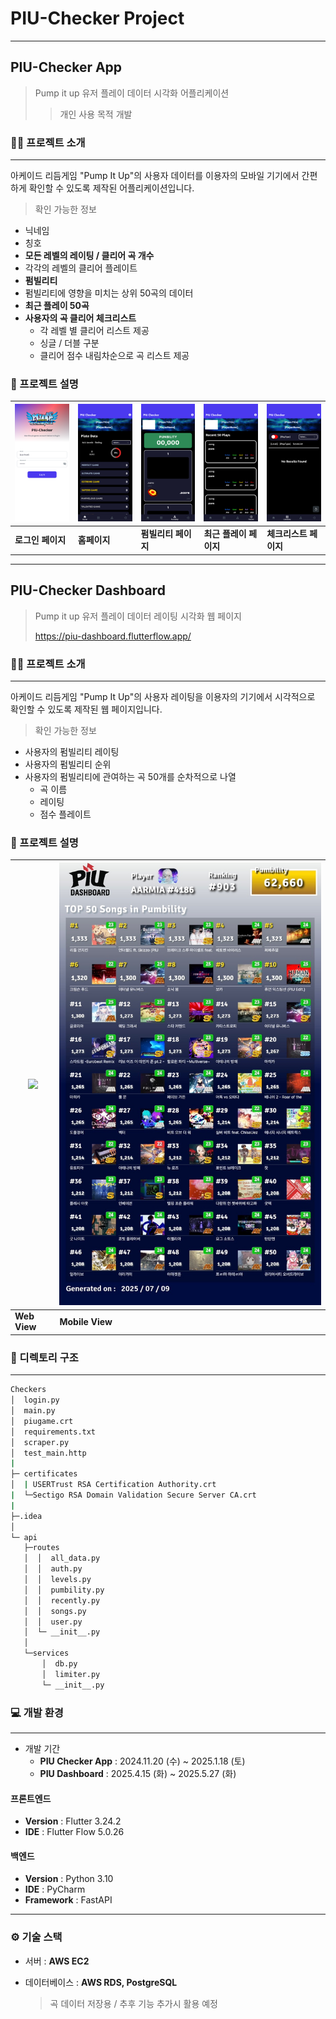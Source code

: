 # PIU-Checker Project
- - - 
## PIU-Checker App
> Pump it up 유저 플레이 데이터 시각화 어플리케이션
>> 개인 사용 목적 개발


### 👨‍🏫 프로젝트 소개
- - -
아케이드 리듬게임 "Pump It Up"의 사용자 데이터를 이용자의 모바일 기기에서 간편하게 확인할 수 있도록 제작된 어플리케이션입니다.
> 확인 가능한 정보
- 닉네임
- 칭호
- **모든 레벨의 레이팅 / 클리어 곡 개수**
- 각각의 레벨의 클리어 플레이트
- **펌빌리티**
- 펌빌리티에 영향을 미치는 상위 50곡의 데이터
- **최근 플레이 50곡**
- **사용자의 곡 클리어 체크리스트**
  - 각 레벨 별 클리어 리스트 제공
  - 싱글 / 더블 구분
  - 클리어 점수 내림차순으로 곡 리스트 제공

 
### 📌 프로젝트 설명

| ![](https://github.com/aarmia/PIU-Checker/blob/master/image/login_page.png) | ![](https://github.com/aarmia/PIU-Checker/blob/master/image/home_page.png) | ![](https://github.com/aarmia/PIU-Checker/blob/master/image/pumbility_page.png) | ![](https://github.com/aarmia/PIU-Checker/blob/master/image/recent_page.png) | ![](https://github.com/aarmia/PIU-Checker/blob/master/image/checklist_page.png) |
|------------------------------------------------------------------|-----------------------------------------------------------------|----------------------------------------------------------------------|-------------------------------------------------------------------|----------------------------------------------------------------------|
| **로그인 페이지**                                                    | **홈페이지**                                                        | **펌빌리티 페이지**                                                      | **최근 플레이 페이지**                                                | **체크리스트 페이지**                                                    |

- - - 
## PIU-Checker Dashboard
> Pump it up 유저 플레이 데이터 레이팅 시각화 웹 페이지
> 
> https://piu-dashboard.flutterflow.app/


### 👨‍🏫 프로젝트 소개
- - -
아케이드 리듬게임 "Pump It Up"의 사용자 레이팅을 이용자의 기기에서 시각적으로 확인할 수 있도록 제작된 웹 페이지입니다.
> 확인 가능한 정보
- 사용자의 펌빌리티 레이팅
- 사용자의 펌빌리티 순위
- 사용자의 펌빌리티에 관여하는 곡 50개를 순차적으로 나열
  - 곡 이름
  - 레이팅
  - 점수 플레이트

### 📌 프로젝트 설명

| ![](https://github.com/aarmia/PIU-Checker/blob/master/image/Dashboard_web.png) | ![](https://github.com/aarmia/PIU-Checker/blob/master/image/Dashboard_mobileview.jpg) |
|------------------------------------------------------------------|-----------------------------------------------------------------|
| **Web View**                                                    | **Mobile View**                                                        |

### 📝 디렉토리 구조
- - -
```bash
Checkers
│  login.py
│  main.py
│  piugame.crt
│  requirements.txt
│  scraper.py 
│  test_main.http
|
├─ certificates 
│  | USERTrust RSA Certification Authority.crt
|  └─Sectigo RSA Domain Validation Secure Server CA.crt
|
├─.idea
│        
└─ api
   ├─routes
   │  │  all_data.py
   │  │  auth.py
   │  │  levels.py
   │  │  pumbility.py
   │  │  recently.py
   │  │  songs.py
   │  │  user.py
   │  └─ __init__.py
   │          
   └─services
       │  db.py
       │  limiter.py
       └─ __init__.py
```             

### 💻 개발 환경 
- - -
- 개발 기간
  - **PIU Checker App** : 2024.11.20 (수) ~ 2025.1.18 (토)
  - **PIU Dashboard** : 2025.4.15 (화) ~ 2025.5.27 (화)
 
#### 프론트엔드
- **Version** : Flutter 3.24.2
- **IDE** : Flutter Flow 5.0.26

#### 백엔드
- **Version** : Python 3.10
- **IDE** : PyCharm
- **Framework** : FastAPI

- - - 

### ⚙️ 기술 스택
- 서버 : **AWS EC2**

- 데이터베이스 : **AWS RDS, PostgreSQL**
  > 곡 데이터 저장용 / 추후 기능 추가시 활용 예정
